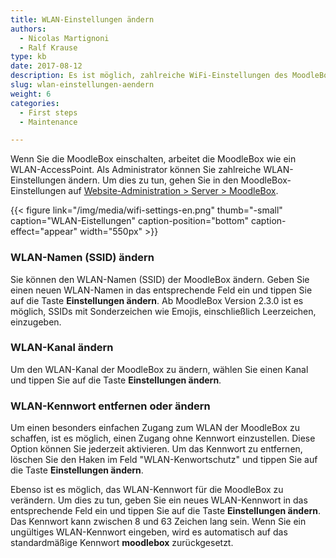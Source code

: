 ```yaml
---
title: WLAN-Einstellungen ändern
authors:
  - Nicolas Martignoni
  - Ralf Krause
type: kb
date: 2017-08-12
description: Es ist möglich, zahlreiche WiFi-Einstellungen des MoodleBox AccessPoint zu ändern.
slug: wlan-einstellungen-aendern
weight: 6
categories:
  - First steps
  - Maintenance

---
```

Wenn Sie die MoodleBox einschalten, arbeitet die MoodleBox wie ein WLAN-AccessPoint. Als Administrator können Sie zahlreiche WLAN-Einstellungen ändern. Um dies zu tun, gehen Sie in den MoodleBox-Einstellungen auf [Website-Administration > Server > MoodleBox][1].

{{< figure link="/img/media/wifi-settings-en.png" thumb="-small" caption="WLAN-Eistellungen" caption-position="bottom" caption-effect="appear" width="550px" >}}

### WLAN-Namen (SSID) ändern

Sie können den WLAN-Namen (SSID) der MoodleBox ändern. Geben Sie einen neuen WLAN-Namen in das entsprechende Feld ein und tippen Sie auf die Taste __Einstellungen ändern__. Ab MoodleBox Version 2.3.0 ist es möglich, SSIDs mit Sonderzeichen wie Emojis, einschließlich Leerzeichen, einzugeben.

### WLAN-Kanal ändern

Um den WLAN-Kanal der MoodleBox zu ändern, wählen Sie einen Kanal und tippen Sie auf die Taste __Einstellungen ändern__.

### WLAN-Kennwort entfernen oder ändern

Um einen besonders einfachen Zugang zum WLAN der MoodleBox zu schaffen, ist es möglich, einen Zugang ohne Kennwort einzustellen. Diese Option können Sie jederzeit aktivieren. Um das Kennwort zu entfernen, löschen Sie den Haken im Feld "WLAN-Kenwortschutz" und tippen Sie auf die Taste __Einstellungen ändern__.

Ebenso ist es möglich, das WLAN-Kennwort für die MoodleBox zu verändern. Um dies zu tun, geben Sie ein neues WLAN-Kennwort in das entsprechende Feld ein und tippen Sie auf die Taste __Einstellungen ändern__. Das Kennwort kann zwischen 8 und 63 Zeichen lang sein. Wenn Sie ein ungültiges WLAN-Kennwort eingeben, wird es automatisch auf das standardmäßige Kennwort __moodlebox__ zurückgesetzt.

 [1]: http://moodlebox.home/admin/tool/moodlebox/index.php

